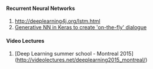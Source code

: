 #### Recurrent Neural Networks
1. http://deeplearning4j.org/lstm.html
2. [Generative NN in Keras to create 'on-the-fly' dialogue](http://neuralniche.com/post/tutorial/)

#### Video Lectures
1. [Deep Learning summer school - Montreal 2015] (http://videolectures.net/deeplearning2015_montreal/)
